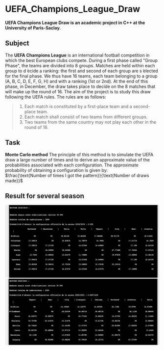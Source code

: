 # UEFA_Champions_League_Draw

**UEFA Champions League Draw is an academic project in C++ at the University of Paris-Saclay.**

## Subject

The **UEFA Champions League** is an international football competition in which the best European clubs compete. During a first phase called "Group Phase", the teams are divided into 8 groups. Matches are held within each group to d ́ecide a ranking: the first and second of each group are s ́elected for the final phase. We thus have 16 teams, each team belonging to a group (A, B, C, D, E, F, G, H) and with a ranking (1st or 2nd). At the end of this phase, in December, the draw takes place to decide on the 8 matches that will make up the round of 16. The aim of the project is to study this draw following the UEFA rules.
The rules are as follows:  
>1) Each match is constituted by a first-place team and a second-place team.
>2) Each match shall consist of two teams from different groups. 
>3) Two teams from the same country may not play each other in the round of 16.

## Task 
**Monte Carlo method** 
The principle of this method is to simulate the UEFA draw a large number of times and to derive an approximate value of the probabilities associated with each configuration. 
The approximate probability of obtaining a configuration is given by:  
$\frac{\text{Number of times I got the pattern}}{\text{Number of draws made}}$

## Result for several season

![alt text](18_19.png)
![alt text](20_21.png)
